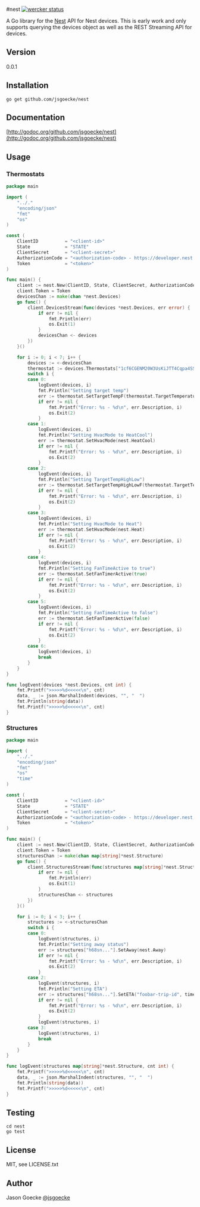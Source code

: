 #nest
[![wercker status](https://app.wercker.com/status/a37e2a527c0d8174a905afc388e46157/m "wercker status")](https://app.wercker.com/project/bykey/a37e2a527c0d8174a905afc388e46157)

A Go library for the [Nest](http://developer.nest.com) API for Nest devices. This is early work and only supports querying the devices object as well as the REST Streaming API for devices.

## Version

0.0.1

## Installation

	go get github.com/jsgoecke/nest

## Documentation

[http://godoc.org/github.com/jsgoecke/nest](http://godoc.org/github.com/jsgoecke/nest)

## Usage

### Thermostats

```go
package main

import (
	"../."
	"encoding/json"
	"fmt"
	"os"
)

const (
	ClientID          = "<client-id>"
	State             = "STATE"
	ClientSecret      = "<client-secret>"
	AuthorizationCode = "<authorization-code> - https://developer.nest.com/documentation/how-to-auth"
	Token             = "<token>"
)

func main() {
	client := nest.New(ClientID, State, ClientSecret, AuthorizationCode)
	client.Token = Token
	devicesChan := make(chan *nest.Devices)
	go func() {
		client.DevicesStream(func(devices *nest.Devices, err error) {
			if err != nil {
				fmt.Println(err)
				os.Exit(1)
			}
			devicesChan <- devices
		})
	}()

	for i := 0; i < 7; i++ {
		devices := <-devicesChan
		thermostat := devices.Thermostats["1cf6CGENM20W3UsKiJTT4Cqpa4SSjzbd"]
		switch i {
		case 0:
			logEvent(devices, i)
			fmt.Println("Setting target temp")
			err := thermostat.SetTargetTempF(thermostat.TargetTemperatureF + 1)
			if err != nil {
				fmt.Printf("Error: %s - %d\n", err.Description, i)
				os.Exit(2)
			}
		case 1:
			logEvent(devices, i)
			fmt.Println("Setting HvacMode to HeatCool")
			err := thermostat.SetHvacMode(nest.HeatCool)
			if err != nil {
				fmt.Printf("Error: %s - %d\n", err.Description, i)
				os.Exit(2)
			}
		case 2:
			logEvent(devices, i)
			fmt.Println("Setting TargetTempHighLow")
			err := thermostat.SetTargetTempHighLowF(thermostat.TargetTemperatureHighF+1, thermostat.TargetTemperatureLowF+1)
			if err != nil {
				fmt.Printf("Error: %s - %d\n", err.Description, i)
				os.Exit(2)
			}
		case 3:
			logEvent(devices, i)
			fmt.Println("Setting HvacMode to Heat")
			err := thermostat.SetHvacMode(nest.Heat)
			if err != nil {
				fmt.Printf("Error: %s - %d\n", err.Description, i)
				os.Exit(2)
			}
		case 4:
			logEvent(devices, i)
			fmt.Println("Setting FanTimeActive to true")
			err := thermostat.SetFanTimerActive(true)
			if err != nil {
				fmt.Printf("Error: %s - %d\n", err.Description, i)
				os.Exit(2)
			}
		case 5:
			logEvent(devices, i)
			fmt.Println("Setting FanTimeActive to false")
			err := thermostat.SetFanTimerActive(false)
			if err != nil {
				fmt.Printf("Error: %s - %d\n", err.Description, i)
				os.Exit(2)
			}
		case 6:
			logEvent(devices, i)
			break
		}
	}
}

func logEvent(devices *nest.Devices, cnt int) {
	fmt.Printf(">>>>>%d<<<<<\n", cnt)
	data, _ := json.MarshalIndent(devices, "", "  ")
	fmt.Println(string(data))
	fmt.Printf(">>>>>%d<<<<<\n", cnt)
}
```

### Structures

```go
package main

import (
	"../."
	"encoding/json"
	"fmt"
	"os"
	"time"
)

const (
	ClientID          = "<client-id>"
	State             = "STATE"
	ClientSecret      = "<client-secret>"
	AuthorizationCode = "<authorization-code> - https://developer.nest.com/documentation/how-to-auth"
	Token             = "<token>"
)

func main() {
	client := nest.New(ClientID, State, ClientSecret, AuthorizationCode)
	client.Token = Token
	structuresChan := make(chan map[string]*nest.Structure)
	go func() {
		client.StructuresStream(func(structures map[string]*nest.Structure, err error) {
			if err != nil {
				fmt.Println(err)
				os.Exit(1)
			}
			structuresChan <- structures
		})
	}()

	for i := 0; i < 3; i++ {
		structures := <-structuresChan
		switch i {
		case 0:
			logEvent(structures, i)
			fmt.Println("Setting away status")
			err := structures["h68sn..."].SetAway(nest.Away)
			if err != nil {
				fmt.Printf("Error: %s - %d\n", err.Description, i)
				os.Exit(2)
			}
		case 2:
			logEvent(structures, i)
			fmt.Println("Setting ETA")
			err := structures["h68sn..."].SetETA("foobar-trip-id", time.Now().Add(10*time.Minute), time.Now().Add(30*time.Minute))
			if err != nil {
				fmt.Printf("Error: %s - %d\n", err.Description, i)
				os.Exit(2)
			}
			logEvent(structures, i)
		case 3:
			logEvent(structures, i)
			break
		}
	}
}

func logEvent(structures map[string]*nest.Structure, cnt int) {
	fmt.Printf(">>>>>%d<<<<<\n", cnt)
	data, _ := json.MarshalIndent(structures, "", "  ")
	fmt.Println(string(data))
	fmt.Printf(">>>>>%d<<<<<\n", cnt)
}
```

## Testing
	
	cd nest
	go test

## License

MIT, see LICENSE.txt

## Author

Jason Goecke [@jsgoecke](http://twitter.com/jsgoecke)

